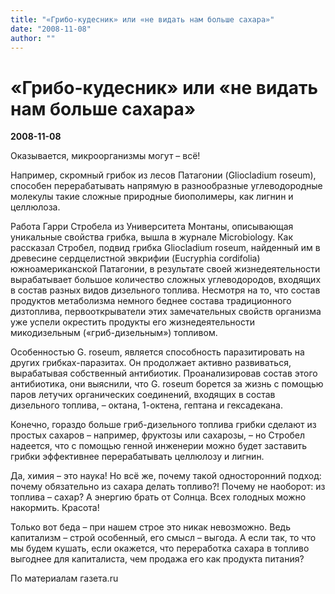 ```yaml
---
title: "«Грибо-кудесник» или «не видать нам больше сахара»"
date: "2008-11-08"
author: ""
---
```


# «Грибо-кудесник» или «не видать нам больше сахара»

**2008-11-08** 

Оказывается, микроорганизмы могут – всё!

Например, скромный грибок из лесов Патагонии (Gliocladium roseum), способен перерабатывать напрямую в разнообразные углеводородные молекулы такие сложные природные биополимеры, как лигнин и целлюлоза.

Работа Гарри Стробела из Университета Монтаны, описывающая уникальные свойства грибка, вышла в журнале Microbiology. Как рассказал Стробел, подвид грибка Gliocladium roseum, найденный им в древесине сердцелистной эвкрифии (Eucryphia cordifolia) южноамериканской Патагонии, в результате своей жизнедеятельности вырабатывает большое количество сложных углеводородов, входящих в состав разных видов дизельного топлива. Несмотря на то, что состав продуктов метаболизма немного беднее состава традиционного дизтоплива, первооткрыватели этих замечательных свойств организма уже успели окрестить продукты его жизнедеятельности микодизельным («гриб-дизельным») топливом.

Особенностью G. roseum, является способность паразитировать на других грибках-паразитах. Он продолжает активно развиваться, вырабатывая собственный антибиотик. Проанализировав состав этого антибиотика, они выяснили, что G. roseum борется за жизнь с помощью паров летучих органических соединений, входящих в состав дизельного топлива, – октана, 1-октена, гептана и гексадекана.

Конечно, гораздо больше гриб-дизельного топлива грибки сделают из простых сахаров – например, фруктозы или сахарозы, – но Стробел надеется, что с помощью генной инженерии можно будет заставить грибки эффективнее перерабатывать целлюлозу и лигнин.

Да, химия – это наука! Но всё же, почему такой односторонний подход: почему обязательно из сахара делать топливо?! Почему не наоборот: из топлива – сахар? А энергию брать от Солнца. Всех голодных можно накормить. Красота!

Только вот беда – при нашем строе это никак невозможно. Ведь капитализм – строй особенный, его смысл – выгода. А если так, то что мы будем кушать, если окажется, что переработка сахара в топливо выгоднее для капиталиста, чем продажа его как продукта питания?

По материалам газета.ru